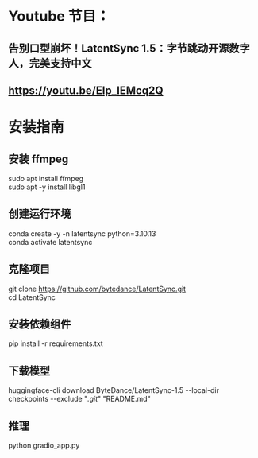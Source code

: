 # Youtube 节目：
## 告别口型崩坏！LatentSync 1.5：字节跳动开源数字人，完美支持中文
## https://youtu.be/Elp_lEMcq2Q

# 安装指南

## 安装 ffmpeg
sudo apt install ffmpeg  
sudo apt -y install libgl1  

## 创建运行环境
conda create -y -n latentsync python=3.10.13  
conda activate latentsync  

## 克隆项目
git clone https://github.com/bytedance/LatentSync.git  
cd LatentSync  

## 安装依赖组件
pip install -r requirements.txt  

## 下载模型
huggingface-cli download ByteDance/LatentSync-1.5 --local-dir checkpoints --exclude "*.git*" "README.md"  

## 推理 
python gradio_app.py  










